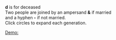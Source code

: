 <strong>d</strong> is for deceased \
Two people are joined by an ampersand <strong>&</strong> if married \
and a hyphen <strong>-</strong> if not married. \
Click circles to expand each generation.

[Demo:](https://shanegibney.github.io/tree/)